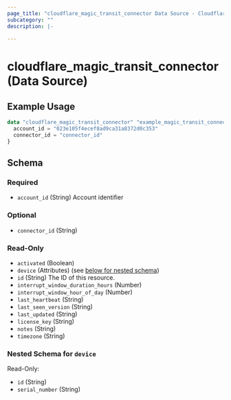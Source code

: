 ```yaml
---
page_title: "cloudflare_magic_transit_connector Data Source - Cloudflare"
subcategory: ""
description: |-
  
---
```


# cloudflare_magic_transit_connector (Data Source)



## Example Usage

```terraform
data "cloudflare_magic_transit_connector" "example_magic_transit_connector" {
  account_id = "023e105f4ecef8ad9ca31a8372d0c353"
  connector_id = "connector_id"
}
```

<!-- schema generated by tfplugindocs -->
## Schema

### Required

- `account_id` (String) Account identifier

### Optional

- `connector_id` (String)

### Read-Only

- `activated` (Boolean)
- `device` (Attributes) (see [below for nested schema](#nestedatt--device))
- `id` (String) The ID of this resource.
- `interrupt_window_duration_hours` (Number)
- `interrupt_window_hour_of_day` (Number)
- `last_heartbeat` (String)
- `last_seen_version` (String)
- `last_updated` (String)
- `license_key` (String)
- `notes` (String)
- `timezone` (String)

<a id="nestedatt--device"></a>
### Nested Schema for `device`

Read-Only:

- `id` (String)
- `serial_number` (String)


